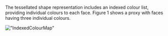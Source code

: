 ﻿The tessellated shape representation includes an indexed colour list, providing individual colours to each face. Figure 1 shows a proxy with faces having three individual colours.

!["IndexedColourMap"](../../../../figures/examples/tessellation_indexed_colours.png "Figure 1 &mdash; Tessellation with indexed colours for faces")
